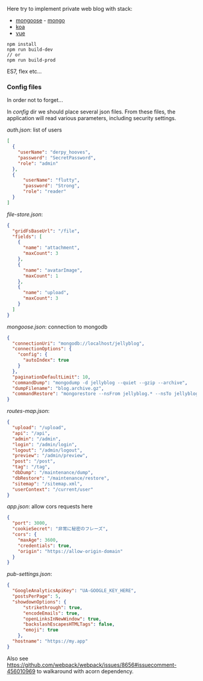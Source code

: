 Here try to implement private web blog with stack:
 * [mongoose](https://mongoosejs.com/) - [mongo](https://www.mongodb.com/)
 * [koa](https://koajs.com/)
 * [vue](https://vuejs.org/)

```
npm install
npm run build-dev
// or
npm run build-prod
```

ES7, flex etc...

### Config files
In order not to forget...

In _config_ dir we should place several json files. From these files,
the application will read various parameters, including security settings.

_auth.json_: list of users

```json
[
  {
    "userName": "derpy_hooves",
    "password": "SecretPassword",
    "role": "admin"
  },
  {
      "userName": "flutty",
      "password": "Strong",
      "role": "reader"
  }
]
```

_file-store.json_:

```json
{
  "gridFsBaseUrl": "/file",
  "fields": [
    {
      "name": "attachment",
      "maxCount": 3
    },
    {
      "name": "avatarImage",
      "maxCount": 1
    },
    {
      "name": "upload",
      "maxCount": 3
    }
  ]
}
```

_mongoose.json_: connection to mongodb

```json
{
  "connectionUri": "mongodb://localhost/jellyblog",
  "connectionOptions": {
    "config": {
      "autoIndex": true
    }
  },
  "paginationDefaultLimit": 10,
  "commandDump": "mongodump -d jellyblog --quiet --gzip --archive",
  "dumpFilename": "blog.archive.gz",
  "commandRestore": "mongorestore --nsFrom jellyblog.* --nsTo jellyblog-check-restore.* --gzip"
}
```

_routes-map.json_:

```json
{
  "upload": "/upload",
  "api": "/api",
  "admin": "/admin",
  "login": "/admin/login",
  "logout": "/admin/logout",
  "preview": "/admin/preview",
  "post": "/post",
  "tag": "/tag",
  "dbDump": "/maintenance/dump",
  "dbRestore": "/maintenance/restore",
  "sitemap": "/sitemap.xml",
  "userContext": "/current/user"
}
```

_app.json_:
allow cors requests here
```json
{
  "port": 3000,
  "cookieSecret": "非常に秘密のフレーズ",
  "cors": {
    "maxAge": 3600,
    "credentials": true,
    "origin": "https://allow-origin-domain"
  }
}
```

_pub-settings.json_:
```json
{
  "GoogleAnalyticsApiKey": "UA-GOOGLE_KEY_HERE",
  "postsPerPage": 5,
  "showdownOptions": {
      "strikethrough": true,
      "encodeEmails": true,
      "openLinksInNewWindow": true,
      "backslashEscapesHTMLTags": false,
      "emoji": true
    },
  "hostname": "https://my.app"
}
```

Also see <https://github.com/webpack/webpack/issues/8656#issuecomment-456010969> to walkaround with acorn dependency.
